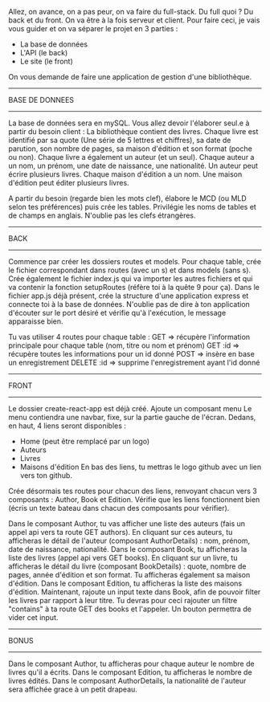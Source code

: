 Allez, on avance, on a pas peur, on va faire du full-stack.
Du full quoi ? Du back et du front. On va être à la fois serveur et client.
Pour faire ceci, je vais vous guider et on va séparer le projet en 3 parties :
- La base de données
- L'API (le back)
- Le site (le front)

On vous demande de faire une application de gestion d'une bibliothèque.

*************************
BASE DE DONNEES
*************************
La base de données sera en mySQL. Vous allez devoir l'élaborer seul.e à partir du besoin client :
La bibliothèque contient des livres. 
Chaque livre est identifié par sa quote (Une série de 5 lettres et chiffres), sa date de parution, son nombre de pages, sa maison d'édition et son format (poche ou non). Chaque livre a également un auteur (et un seul).
Chaque auteur a un nom, un prénom, une date de naissance, une nationalité. Un auteur peut écrire plusieurs livres.
Chaque maison d'édition a un nom. Une maison d'édition peut éditer plusieurs livres.

A partir du besoin (regarde bien les mots clef), élabore le MCD (ou MLD selon tes préférences) puis crée les tables. Privilégie les noms de tables et de champs en anglais. N'oublie pas les clefs étrangères.

**************************
BACK
**************************
Commence par créer les dossiers routes et models. 
Pour chaque table, crée le fichier correspondant dans routes (avec un s) et dans models (sans s).
Crée également le fichier index.js qui va importer les autres fichiers et qui va contenir la fonction setupRoutes (réfère toi à la quête 9 pour ça).
Dans le fichier app.js déjà présent, crée la structure d'une application express et connecte toi à la base de données. N'oublie pas de dire à ton application d'écouter sur le port désiré et vérifie qu'à l'exécution, le message apparaisse bien.

Tu vas utiliser 4 routes pour chaque table :
GET => récupère l'information principale pour chaque table (nom, titre ou nom et prénom)
GET :id => récupère toutes les informations pour un id donné
POST => insère en base un enregistrement
DELETE :id => supprime l'enregistrement ayant l'id donné

***************************
FRONT
***************************
Le dossier create-react-app est déjà créé.
Ajoute un composant menu
Le menu contiendra une navbar, fixe, sur la partie gauche de l'écran. Dedans, en haut, 4 liens seront disponibles :
- Home (peut être remplacé par un logo)
- Auteurs
- Livres
- Maisons d'édition
En bas des liens, tu mettras le logo github avec un lien vers ton github.

Crée désormais tes routes pour chacun des liens, renvoyant chacun vers 3 composants : Author, Book et Edition. 
Vérifie que les liens fonctionnent bien (écris un texte bateau dans chacun des composants pour vérifier).

Dans le composant Author, tu vas afficher une liste des auteurs (fais un appel api vers ta route GET authors).
En cliquant sur ces auteurs, tu afficheras le détail de l'auteur (composant AuthorDetails) : nom, prénom, date de naissance, nationalité.
Dans le composant Book, tu afficheras la liste des livres (appel api vers GET books). En cliquant sur un livre, tu afficheras le détail du livre (composant BookDetails) : quote, nombre de pages, année d'édition et son format. Tu afficheras également sa maison d'édition.
Dans le composant Edition, tu afficheras la liste des maisons d'édition.
Maintenant, rajoute un input texte dans Book, afin de pouvoir filter les livres par rapport à leur titre. Tu devras pour ceci rajouter un filtre "contains" à ta route GET des books et l'appeler. Un bouton permettra de vider cet input.

*****************************
BONUS
*****************************
Dans le composant Author, tu afficheras pour chaque auteur le nombre de livres qu'il a écrits.
Dans le composant Edition, tu afficheras le nombre de livres édités.
Dans le composant AuthorDetails, la nationalité de l'auteur sera affichée grace à un petit drapeau.